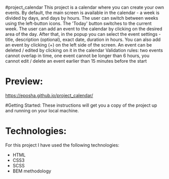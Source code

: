 #project_calendar
This project is a calendar where you can create your own events.
By default, the main screen is available in the calendar - a week is divided by days, and days by hours.
The user can switch between weeks using the left-button icons.
The 'Today' button switches to the current week.
The user can add an event to the calendar by clicking on the desired area of the day. After that, in the popup you can select the event settings - title, description (optional), exact date, duration in hours.
You can also add an event by clicking (+) on the left side of the screen.
An event can be deleted / edited by clicking on it in the calendar
Validation rules: two events cannot overlap in time, one event cannot be longer than 6 hours, you cannot edit / delete an event earlier than 15 minutes before the start

# Preview:
https://eposha.github.io/project_calendar/

#Getting Started:
These instructions will get you a copy of the project up and running on your local machine.
# Technologies:
For this project I have used the following technologies:
* HTML
* CSS3
* SCSS
* BEM methodology
